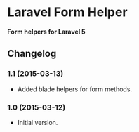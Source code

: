 # Laravel Form Helper

**Form helpers for Laravel 5**

## Changelog

### 1.1 (2015-03-13)

- Added blade helpers for form methods.

### 1.0 (2015-03-12)

- Initial version.